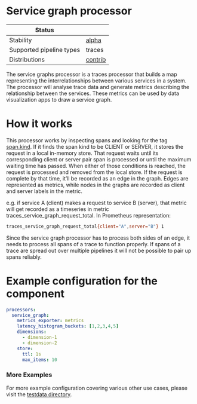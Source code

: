 # Service graph processor

| Status                   |                |
| ------------------------ |----------------|
| Stability                | [alpha]         |
| Supported pipeline types | traces         |
| Distributions            | [contrib] |

The service graphs processor is a traces processor that builds a map representing the interrelationships between various services in a system. 
The processor will analyse trace data and generate metrics describing the relationship between the services. 
These metrics can be used by data visualization apps to draw a service graph.

# How it works
This processor works by inspecting spans and looking for the tag [span.kind](https://github.com/open-telemetry/opentelemetry-specification/blob/main/specification/trace/api.md#spankind). If it finds the span kind to be CLIENT or SERVER, it stores the request in a local in-memory store.
That request waits until its corresponding client or server pair span is processed or until the maximum waiting time has passed. When either of those conditions is reached, the request is processed and removed from the local store. If the request is complete by that time, it’ll be recorded as an edge in the graph.
Edges are represented as metrics, while nodes in the graphs are recorded as client and server labels in the metric.

e.g. if service A (client) makes a request to service B (server), that metric will get recorded as a timeseries in metric traces_service_graph_request_total. In Prometheus representation:
```bash
traces_service_graph_request_total{client="A",server="B"} 1
```

Since the service graph processor has to process both sides of an edge, it needs to process all spans of a trace to function properly. If spans of a trace are spread out over multiple pipelines it will not be possible to pair up spans reliably.

# Example configuration for the component
```yaml
processors:
  service_graph:
    metrics_exporter: metrics
    latency_histogram_buckets: [1,2,3,4,5]
    dimensions:
      - dimension-1
      - dimension-2
    store:
      ttl: 1s
      max_items: 10
```

### More Examples

For more example configuration covering various other use cases, please visit the [testdata directory](./testdata).

[alpha]: https://github.com/open-telemetry/opentelemetry-collector#alpha
[contrib]: https://github.com/open-telemetry/opentelemetry-collector-releases/tree/main/distributions/otelcol-contrib
